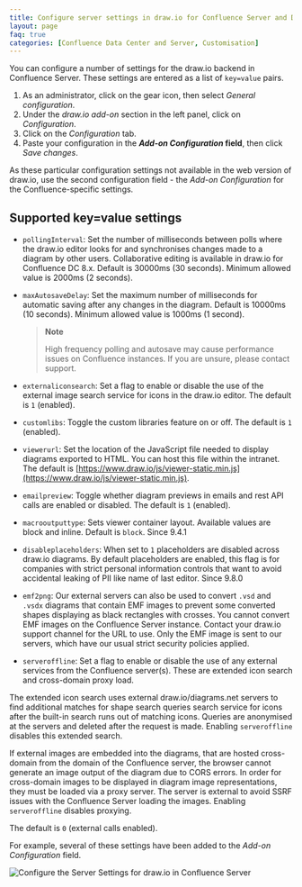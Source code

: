 ```yaml
---
title: Configure server settings in draw.io for Confluence Server and Data Center
layout: page
faq: true
categories: [Confluence Data Center and Server, Customisation]
---
```


You can configure a number of settings for the draw.io backend in Confluence Server. These settings are entered as a list of ``key=value`` pairs. 

1. As an administrator, click on the gear icon, then select _General configuration_.
2. Under the _draw.io add-on_ section in the left panel, click on _Configuration_.
3. Click on the _Configuration_ tab.
4. Paste your configuration in the **_Add-on Configuration_ field**, then click _Save changes_.

As these particular configuration settings not available in the web version of draw.io, use the second configuration field - the _Add-on Configuration_ for the Confluence-specific settings. 

## Supported key=value settings

* ``pollingInterval``: Set the number of milliseconds between polls where the draw.io editor looks for and synchronises changes made to a diagram by other users. Collaborative editing is available in draw.io for Confluence DC 8.x. Default is 30000ms (30 seconds). Minimum allowed value is 2000ms (2 seconds).

* ``maxAutosaveDelay``: Set the maximum number of milliseconds for automatic saving after any changes in the diagram. Default is 10000ms (10 seconds). Minimum allowed value is 1000ms (1 second).

    > **Note**
    >
    > High frequency polling and autosave may cause performance issues on Confluence instances. If you are unsure, please contact support.

* ``externaliconsearch``: Set a flag to enable or disable the use of the external image search service for icons in the draw.io editor. The default is ``1`` (enabled).

* ``customlibs``: Toggle the custom libraries feature on or off. The default is ``1`` (enabled).

* ``viewerurl``: Set the location of the JavaScript file needed to display diagrams exported to HTML. You can host this file within the intranet. The default is [https://www.draw.io/js/viewer-static.min.js](https://www.draw.io/js/viewer-static.min.js).

* ``emailpreview``: Toggle whether diagram previews in emails and rest API calls are enabled or disabled. The default is ``1`` (enabled).

* ``macrooutputtype``: Sets viewer container layout. Available values are block and inline. Default is ``block``. Since 9.4.1

* ``disableplaceholders``: When set to ``1`` placeholders are disabled across draw.io diagrams. By default placeholders are enabled, this flag is for companies with strict personal information controls that want to avoid accidental leaking of PII like name of last editor. Since 9.8.0

* ``emf2png``: Our external servers can also be used to convert ``.vsd`` and ``.vsdx`` diagrams that contain EMF images to prevent some converted shapes displaying as black rectangles with crosses. You cannot convert EMF images on the Confluence Server instance. Contact your draw.io support channel for the URL to use. Only the EMF image is sent to our servers, which have our usual strict security policies applied.

* ``serveroffline``: Set a flag to enable or disable the use of any external services from the Confluence server(s). These are extended icon search and cross-domain proxy load. 

The extended icon search uses external draw.io/diagrams.net servers to find additional matches for shape search queries search service for icons after the built-in search runs out of matching icons. Queries are anonymised at the servers and deleted after the request is made. Enabling ``serveroffline`` disables this extended search.

If external images are embedded into the diagrams, that are hosted cross-domain from the domain of the Confluence server, the browser cannot generate an image output of the diagram due to CORS errors. In order for cross-domain images to be displayed in diagram image representations, they must be loaded via a proxy server. The server is external to avoid SSRF issues with the Confluence Server loading the images. Enabling ``serveroffline`` disables proxying.

The default is ``0`` (external calls enabled).

For example, several of these settings have been added to the _Add-on Configuration_ field.

<img src="/assets/img/blog/server-settings-drawio-confluence-server.png" style="max-width:100%;height:auto;" alt="Configure the Server Settings for draw.io in Confluence Server">
